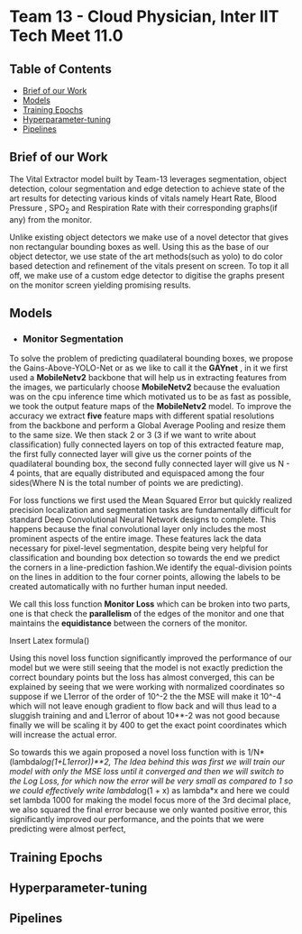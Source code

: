 # Team 13 - Cloud Physician, Inter IIT Tech Meet 11.0



## Table of Contents

- [Brief of our Work](#brief-of-our-work)
- [Models](#Models)
- [Training Epochs](#training-epochs)
- [Hyperparameter-tuning](#Hyperparameter-tuning)
- [Pipelines](#Pipelines)


## Brief of our Work

The Vital Extractor model built by Team-13 leverages segmentation, object detection, colour segmentation and edge detection to achieve state of the art results for detecting various kinds of vitals namely Heart Rate, Blood Pressure , SPO<sub>2</sub> and Respiration Rate with their corresponding graphs(if any) from the monitor.

Unlike existing object detectors we make use of a novel detector that gives non rectangular bounding boxes as well. Using this as the base of our object detector, we use state of the art methods(such as yolo) to do color based detection and refinement of the vitals present on screen. To top it all off, we make use of a custom edge detector to digitise the graphs present on the monitor screen yielding promising results.

## Models

- ### Monitor Segmentation

To solve the problem of predicting quadilateral bounding boxes, we propose the Gains-Above-YOLO-Net or as we like to call it the <b>GAYnet</b> , in it we first used a <b>MobileNetv2</b> backbone that will help us in extracting features from the images,  we particularly choose **MobileNetv2** because the evaluation was on the cpu inference time which motivated us to be as fast as possible, we took the output feature maps of the **MobileNetv2** model. To improve the accuracy we extract **five** feature maps with different spatial resolutions from the backbone and perform a Global Average Pooling and resize them to the same size. We then stack 2 or 3 (3 if we want to write about classification) fully connected layers on top of this extracted feature map, the first fully connected layer will give us the corner points of the quadilateral bounding box, the second fully connected layer will give us N - 4 points, that are equally distributed and equispaced among the four sides(Where N is the total number of points we are predicting).


For loss functions we first used the Mean Squared Error but quickly realized precision localization and segmentation tasks are fundamentally difficult for standard Deep Convolutional Neural Network designs to complete. This happens because the final convolutional layer only includes the most prominent aspects of the entire image. These features lack the data necessary for pixel-level segmentation, despite being very helpful for classification and bounding box detection so towards the end we predict the corners in a line-prediction fashion.We identify the equal-division points on the lines in addition to the four corner points, allowing the labels to be created automatically with no further human input needed.

We call this loss function **Monitor Loss** which can be broken into two parts, one is that check the **parallelism** of the edges of the monitor and one that maintains the **equidistance** between the corners of the monitor.

Insert Latex formula()

Using this novel loss function significantly improved the performance of our model but we were still seeing that the model is not exactly prediction the correct boundary points but the loss has almost converged, this can be explained by seeing that we were working with normalized coordinates so suppose if we L1error of the order of 10^-2 the the MSE will make it 10^-4 which will not leave enough gradient to flow back and will thus lead to a sluggish training and and L1error of about 10**-2 was not good because finally we will be scaling it by 400 to get the exact point coordinates which will increase the actual error.

So towards this we again proposed a novel loss function with is 1/N*(lambda*log(1+L1error))**2,
The Idea behind this was first we will train our model with only the MSE loss until it converged and then we will switch to the Log Loss, for which now the error will be very small as compared to 1 so we could effectively write lambda*log(1 + x) as lambda*x and here we could set lambda 1000 for making the model focus more of the 3rd decimal place, we also squared the final error because we only wanted positive error, this significantly improved our performance, and the points that we were predicting were almost perfect,



## Training Epochs



## Hyperparameter-tuning


## Pipelines


